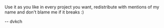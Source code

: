 Use it as you like in every project you want, redistribute with mentions of my name and don't blame me if it breaks :)

-- dvkch